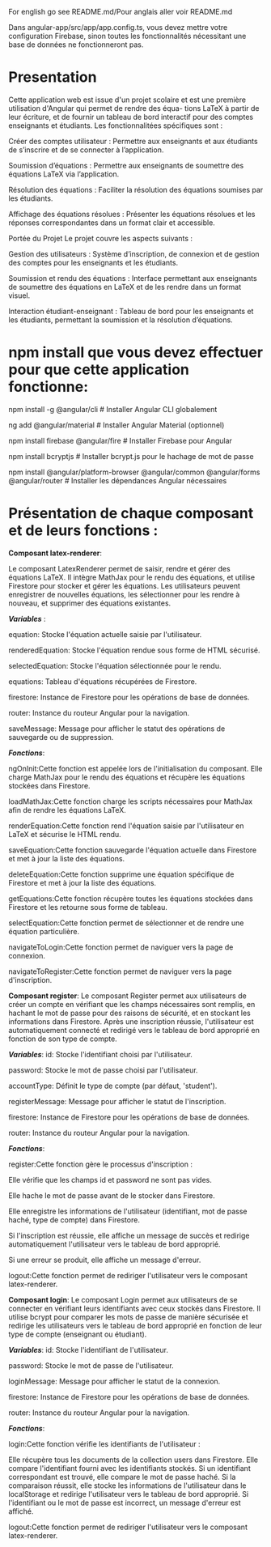 For english go see README.md/Pour anglais aller voir README.md

Dans angular-app/src/app/app.config.ts, vous devez mettre votre configuration Firebase, sinon toutes les fonctionnalités nécessitant une base de données ne fonctionneront pas.

# Presentation
Cette application web est issue d'un projet scolaire et est une première utilisation d'Angular qui permet de rendre des équa-
tions LaTeX à partir de leur écriture, et de fournir un tableau de bord interactif pour des comptes enseignants
et étudiants. Les fonctionnalitées spécifiques sont :

Créer des comptes utilisateur : Permettre aux enseignants et aux étudiants de s’inscrire et de
se connecter à l’application. 

Soumission d’équations : Permettre aux enseignants de soumettre des
équations LaTeX via l’application. 

Résolution des équations : Faciliter la résolution des équations
soumises par les étudiants. 

Affichage des équations résolues : Présenter les équations résolues et les
réponses correspondantes dans un format clair et accessible. 

Portée du Projet Le projet couvre les aspects suivants :

Gestion des utilisateurs : Système d’inscription, de connexion et de gestion des comptes pour les
enseignants et les étudiants. 

Soumission et rendu des équations : Interface permettant aux enseignants
de soumettre des équations en LaTeX et de les rendre dans un format visuel.

Interaction étudiant-enseignant : Tableau de bord pour les enseignants et les étudiants, permettant la soumission et la
résolution d’équations.

# npm install que vous devez effectuer pour que cette application fonctionne:

npm install -g @angular/cli   # Installer Angular CLI globalement

ng add @angular/material      # Installer Angular Material (optionnel)

npm install firebase @angular/fire  # Installer Firebase pour Angular

npm install bcryptjs          # Installer bcrypt.js pour le hachage de mot de passe

npm install @angular/platform-browser @angular/common @angular/forms @angular/router  # Installer les dépendances Angular nécessaires

# Présentation de chaque composant et de leurs fonctions :

**Composant latex-renderer**:

Le composant LatexRenderer permet de saisir, rendre et gérer des équations LaTeX. Il intègre MathJax pour le rendu des équations, et utilise Firestore pour stocker et gérer les équations. Les utilisateurs peuvent enregistrer de nouvelles équations, les sélectionner pour les rendre à nouveau, et supprimer des équations existantes.

***Variables*** :
  
equation: Stocke l'équation actuelle saisie par l'utilisateur.

renderedEquation: Stocke l'équation rendue sous forme de HTML sécurisé.

selectedEquation: Stocke l'équation sélectionnée pour le rendu.

equations: Tableau d'équations récupérées de Firestore.

firestore: Instance de Firestore pour les opérations de base de données.

router: Instance du routeur Angular pour la navigation.

saveMessage: Message pour afficher le statut des opérations de sauvegarde ou de suppression.

***Fonctions***:

ngOnInit:Cette fonction est appelée lors de l'initialisation du composant. Elle charge MathJax pour le rendu des équations et récupère les équations stockées dans Firestore.

loadMathJax:Cette fonction charge les scripts nécessaires pour MathJax afin de rendre les équations LaTeX.

renderEquation:Cette fonction rend l'équation saisie par l'utilisateur en LaTeX et sécurise le HTML rendu.

saveEquation:Cette fonction sauvegarde l'équation actuelle dans Firestore et met à jour la liste des équations.

deleteEquation:Cette fonction supprime une équation spécifique de Firestore et met à jour la liste des équations.

getEquations:Cette fonction récupère toutes les équations stockées dans Firestore et les retourne sous forme de tableau.

selectEquation:Cette fonction permet de sélectionner et de rendre une équation particulière.

navigateToLogin:Cette fonction permet de naviguer vers la page de connexion.

navigateToRegister:Cette fonction permet de naviguer vers la page d'inscription.


**Composant register**:
Le composant Register permet aux utilisateurs de créer un compte en vérifiant que les champs nécessaires sont remplis, en hachant le mot de passe pour des raisons de sécurité, et en stockant les informations dans Firestore. Après une inscription réussie, l'utilisateur est automatiquement connecté et redirigé vers le tableau de bord approprié en fonction de son type de compte.

***Variables***:
id: Stocke l'identifiant choisi par l'utilisateur.

password: Stocke le mot de passe choisi par l'utilisateur.

accountType: Définit le type de compte (par défaut, 'student').

registerMessage: Message pour afficher le statut de l'inscription.

firestore: Instance de Firestore pour les opérations de base de données.

router: Instance du routeur Angular pour la navigation.

***Fonctions***:

register:Cette fonction gère le processus d'inscription :

Elle vérifie que les champs id et password ne sont pas vides.

Elle hache le mot de passe avant de le stocker dans Firestore.

Elle enregistre les informations de l'utilisateur (identifiant, mot de passe haché, type de compte) dans Firestore.

Si l'inscription est réussie, elle affiche un message de succès et redirige automatiquement l'utilisateur vers le tableau de bord approprié.

Si une erreur se produit, elle affiche un message d'erreur.

logout:Cette fonction permet de rediriger l'utilisateur vers le composant latex-renderer.

**Composant login**:
Le composant Login permet aux utilisateurs de se connecter en vérifiant leurs identifiants avec ceux stockés dans Firestore. Il utilise bcrypt pour comparer les mots de passe de manière sécurisée et redirige les utilisateurs vers le tableau de bord approprié en fonction de leur type de compte (enseignant ou étudiant).

***Variables***:
id: Stocke l'identifiant de l'utilisateur.

password: Stocke le mot de passe de l'utilisateur.

loginMessage: Message pour afficher le statut de la connexion.

firestore: Instance de Firestore pour les opérations de base de données.

router: Instance du routeur Angular pour la navigation.

***Fonctions***:

login:Cette fonction vérifie les identifiants de l'utilisateur :

Elle récupère tous les documents de la collection users dans Firestore.
Elle compare l'identifiant fourni avec les identifiants stockés.
Si un identifiant correspondant est trouvé, elle compare le mot de passe haché.
Si la comparaison réussit, elle stocke les informations de l'utilisateur dans le localStorage et redirige l'utilisateur vers le tableau de bord approprié.
Si l'identifiant ou le mot de passe est incorrect, un message d'erreur est affiché.

logout:Cette fonction permet de rediriger l'utilisateur vers le composant latex-renderer.


